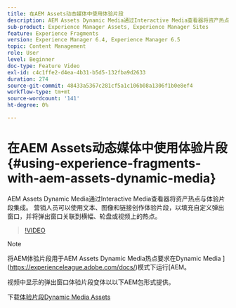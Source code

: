 ```yaml
---
title: 在AEM Assets动态媒体中使用体验片段
description: AEM Assets Dynamic Media通过Interactive Media查看器将资产热点与体验片段集成。 营销人员可以使用文本、图像和链接创作体验片段，以填充自定义弹出窗口，并将弹出窗口关联到横幅、轮盘或视频上的热点。
sub-product: Experience Manager Assets, Experience Manager Sites
feature: Experience Fragments
version: Experience Manager 6.4, Experience Manager 6.5
topic: Content Management
role: User
level: Beginner
doc-type: Feature Video
exl-id: c4c1ffe2-d4ea-4b31-b5d5-132fba9d2633
duration: 274
source-git-commit: 48433a5367c281cf5a1c106b08a1306f1b0e8ef4
workflow-type: tm+mt
source-wordcount: '141'
ht-degree: 0%

---
```


# 在AEM Assets动态媒体中使用体验片段{#using-experience-fragments-with-aem-assets-dynamic-media}

AEM Assets Dynamic Media通过Interactive Media查看器将资产热点与体验片段集成。 营销人员可以使用文本、图像和链接创作体验片段，以填充自定义弹出窗口，并将弹出窗口关联到横幅、轮盘或视频上的热点。

>[!VIDEO](https://video.tv.adobe.com/v/22115?quality=12&learn=on)

>[!NOTE]
>
>将AEM体验片段用于AEM Assets Dynamic Media热点要求在Dynamic Media ](https://experienceleague.adobe.com/docs/)模式下运行[AEM。

视频中显示的弹出窗口体验片段变体以以下AEM包形式提供。

下载[体验片段Dynamic Media Assets](assets/experience-fragmentsdynamic-mediaassets-100.zip)
